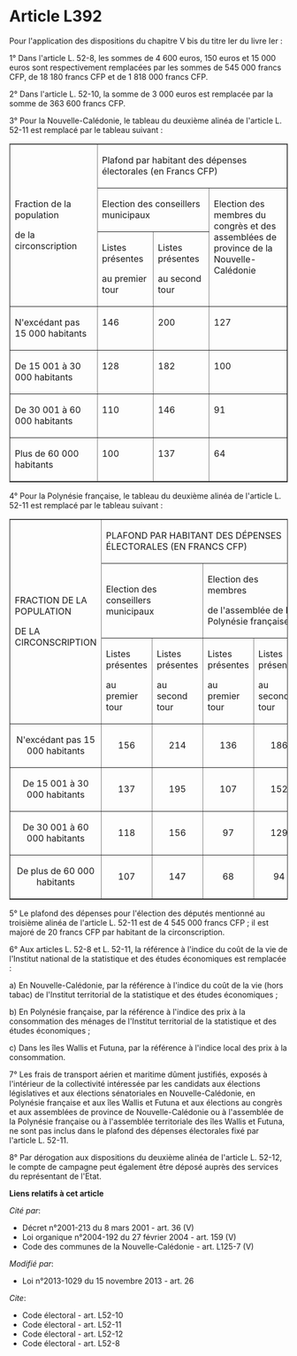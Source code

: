 # Article L392

Pour l'application des dispositions du chapitre V bis du titre Ier du livre Ier : 

1° Dans l'article L. 52-8, les sommes de 4 600 euros, 150 euros et 15 000 euros sont respectivement remplacées par les sommes
de 545 000 francs CFP, de 18 180 francs CFP et de 1 818 000 francs CFP. 

2° Dans l'article L. 52-10, la somme de 3 000 euros est remplacée par la somme de 363 600 francs CFP. 

3° Pour la Nouvelle-Calédonie, le tableau du deuxième alinéa de l'article L. 52-11 est remplacé par le tableau suivant :

<table border="1" cellpadding="0" cellspacing="0" width="720" align="center">
  <tbody>
    <tr>
      <td rowspan="3" width="227">

Fraction de la population

de la circonscription

</td>
      <td colspan="3" width="454">

Plafond par habitant des dépenses électorales (en Francs CFP)

</td>
    </tr>
    <tr>
      <td colspan="2" width="227">

Election des conseillers municipaux

</td>
      <td rowspan="2" width="227" valign="top">

Election des membres du congrès et des assemblées de province de la Nouvelle-Calédonie

</td>
    </tr>
    <tr>
      <td width="113">

Listes présentes

au premier tour

</td>
      <td width="113">

Listes présentes

au second tour

</td>
    </tr>
    <tr>
      <td width="227" valign="top">

N'excédant pas 15 000 habitants

</td>
      <td valign="top" width="113">

146

</td>
      <td width="113" valign="top">

200

</td>
      <td width="227" valign="top">

127

</td>
    </tr>
    <tr>
      <td valign="top" width="227">

De 15 001 à 30 000 habitants

</td>
      <td valign="top" width="113">

128

</td>
      <td valign="top" width="113">

182

</td>
      <td width="227" valign="top">

100

</td>
    </tr>
    <tr>
      <td valign="top" width="227">

De 30 001 à 60 000 habitants

</td>
      <td width="113" valign="top">

110

</td>
      <td width="113" valign="top">

146

</td>
      <td valign="top" width="227">

91

</td>
    </tr>
    <tr>
      <td width="227" valign="top">

Plus de 60 000 habitants

</td>
      <td width="113" valign="top">

100

</td>
      <td width="113" valign="top">

137

</td>
      <td width="227" valign="top">

64

</td>
    </tr>
  </tbody>
</table>

4° Pour la Polynésie française, le tableau du deuxième alinéa de l'article L. 52-11 est remplacé par le tableau suivant : 

<table border="1" width="720" align="center">
  <tbody>
    <tr>
      <td rowspan="3">

FRACTION DE LA POPULATION

DE LA CIRCONSCRIPTION

</td>
      <td colspan="4">

PLAFOND PAR HABITANT DES DÉPENSES ÉLECTORALES (EN FRANCS CFP)

</td>
    </tr>
    <tr>
      <td colspan="2">

Election des conseillers municipaux

</td>
      <td colspan="2">

Election des membres

de l'assemblée de la Polynésie française

</td>
    </tr>
    <tr>
      <td>

Listes présentes

au premier tour

</td>
      <td>

Listes présentes

au second tour

</td>
      <td>

Listes présentes

au premier tour

</td>
      <td>

Listes présentes

au second tour

</td>
    </tr>
    <tr>
      <td align="center">

N'excédant pas 15 000 habitants 

</td>
      <td align="center">

156 

</td>
      <td align="center">

214 

</td>
      <td align="center">

136 

</td>
      <td align="center">

186 

</td>
    </tr>
    <tr>
      <td align="center">

De 15 001 à 30 000 habitants

</td>
      <td align="center">

137 

</td>
      <td align="center">

195 

</td>
      <td align="center">

107 

</td>
      <td align="center">

152 

</td>
    </tr>
    <tr>
      <td align="center">

De 30 001 à 60 000 habitants

</td>
      <td align="center">

118 

</td>
      <td align="center">

156 

</td>
      <td align="center">

97 

</td>
      <td align="center">

129 

</td>
    </tr>
    <tr>
      <td align="center">

De plus de 60 000 habitants

</td>
      <td align="center">

107 

</td>
      <td align="center">

147 

</td>
      <td align="center">

68 

</td>
      <td align="center">

94 

</td>
    </tr>
  </tbody>
</table>

5° Le plafond des dépenses pour l'élection des députés mentionné au troisième alinéa de l'article L. 52-11 est de 4 545 000
francs CFP ; il est majoré de 20 francs CFP par habitant de la circonscription. 

6° Aux articles L. 52-8 et L. 52-11, la référence à l'indice du coût de la vie de l'Institut national de la statistique et
des études économiques est remplacée : 

a) En Nouvelle-Calédonie, par la référence à l'indice du coût de la vie (hors tabac) de l'Institut territorial de la
statistique et des études économiques ; 

b) En Polynésie française, par la référence à l'indice des prix à la consommation des ménages de l'Institut territorial de la
statistique et des études économiques ; 

c) Dans les îles Wallis et Futuna, par la référence à l'indice local des prix à la consommation. 

7° Les frais de transport aérien et maritime dûment justifiés, exposés à l'intérieur de la collectivité intéressée par les
candidats aux élections législatives et aux élections sénatoriales en Nouvelle-Calédonie, en Polynésie française et aux îles
Wallis et Futuna et aux élections au congrès et aux assemblées de province de Nouvelle-Calédonie ou à l'assemblée de la
Polynésie française ou à l'assemblée territoriale des îles Wallis et Futuna, ne sont pas inclus dans le plafond des dépenses
électorales fixé par l'article L. 52-11. 

8° Par dérogation aux dispositions du deuxième alinéa de l'article L. 52-12, le compte de campagne peut également être déposé
auprès des services du représentant de l'Etat.

**Liens relatifs à cet article**

_Cité par_:

  - Décret n°2001-213 du 8 mars 2001 - art. 36 (V)
  - Loi organique n°2004-192 du 27 février 2004 - art. 159 (V)
  - Code des communes de la Nouvelle-Calédonie - art. L125-7 (V)

_Modifié par_:

  - Loi n°2013-1029 du 15 novembre 2013 - art. 26

_Cite_:

  - Code électoral - art. L52-10
  - Code électoral - art. L52-11
  - Code électoral - art. L52-12
  - Code électoral - art. L52-8
